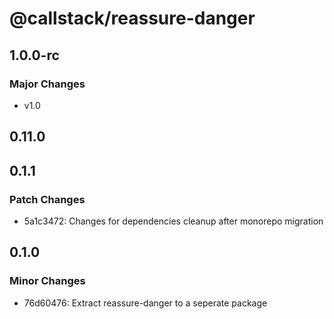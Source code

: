 # @callstack/reassure-danger

## 1.0.0-rc

### Major Changes

- v1.0

## 0.11.0

## 0.1.1

### Patch Changes

- 5a1c3472: Changes for dependencies cleanup after monorepo migration

## 0.1.0

### Minor Changes

- 76d60476: Extract reassure-danger to a seperate package
